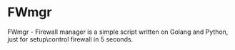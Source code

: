# FWmgr
FWmgr - Firewall manager is a simple script written on Golang and Python, just for setup\control firewall in 5 seconds.
